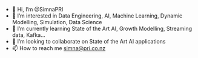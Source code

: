 - 👋 Hi, I’m @SimnaPRI
- 👀 I’m interested in Data Engineering, AI, Machine Learning, Dynamic Modelling, Simulation, Data Science
- 🌱 I’m currently learning State of the Art AI, Growth Modelling, Streaming data, Kafka...
- 💞️ I’m looking to collaborate on State of the Art AI applications
- 📫 How to reach me simna@pri.co.nz

<!---
SimnaPRI/SimnaPRI is a ✨ special ✨ repository because its `README.md` (this file) appears on your GitHub profile.
You can click the Preview link to take a look at your changes.
--->
